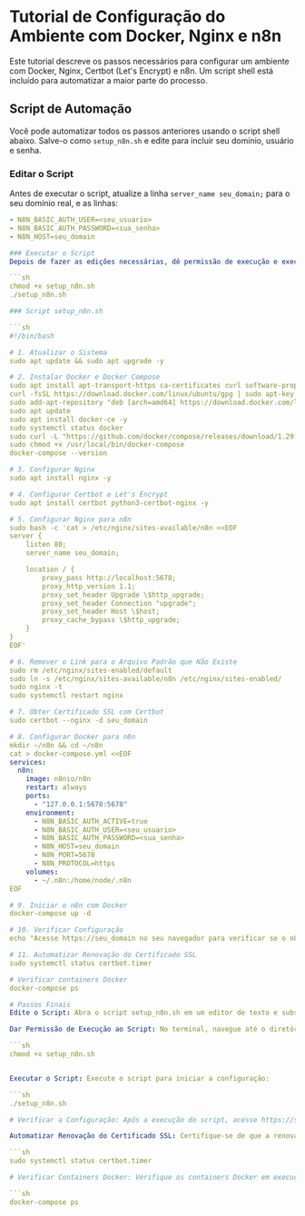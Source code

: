 # Tutorial de Configuração do Ambiente com Docker, Nginx e n8n

Este tutorial descreve os passos necessários para configurar um ambiente com Docker, Nginx, Certbot (Let's Encrypt) e n8n. Um script shell está incluído para automatizar a maior parte do processo.

## Script de Automação

Você pode automatizar todos os passos anteriores usando o script shell abaixo. Salve-o como `setup_n8n.sh` e edite para incluir seu domínio, usuário e senha.

### Editar o Script

Antes de executar o script, atualize a linha `server_name seu_domain;` para o seu domínio real, e as linhas:

```yaml
- N8N_BASIC_AUTH_USER=<seu_usuario>
- N8N_BASIC_AUTH_PASSWORD=<sua_senha>
- N8N_HOST=seu_domain

### Executar o Script
Depois de fazer as edições necessárias, dê permissão de execução e execute o script:

```sh
chmod +x setup_n8n.sh
./setup_n8n.sh

### Script setup_n8n.sh

```sh
#!/bin/bash

# 1. Atualizar o Sistema
sudo apt update && sudo apt upgrade -y

# 2. Instalar Docker e Docker Compose
sudo apt install apt-transport-https ca-certificates curl software-properties-common -y
curl -fsSL https://download.docker.com/linux/ubuntu/gpg | sudo apt-key add -
sudo add-apt-repository "deb [arch=amd64] https://download.docker.com/linux/ubuntu $(lsb_release -cs) stable"
sudo apt update
sudo apt install docker-ce -y
sudo systemctl status docker
sudo curl -L "https://github.com/docker/compose/releases/download/1.29.2/docker-compose-$(uname -s)-$(uname -m)" -o /usr/local/bin/docker-compose
sudo chmod +x /usr/local/bin/docker-compose
docker-compose --version

# 3. Configurar Nginx
sudo apt install nginx -y

# 4. Configurar Certbot e Let's Encrypt
sudo apt install certbot python3-certbot-nginx -y

# 5. Configurar Nginx para n8n
sudo bash -c 'cat > /etc/nginx/sites-available/n8n <<EOF
server {
    listen 80;
    server_name seu_domain;

    location / {
        proxy_pass http://localhost:5678;
        proxy_http_version 1.1;
        proxy_set_header Upgrade \$http_upgrade;
        proxy_set_header Connection "upgrade";
        proxy_set_header Host \$host;
        proxy_cache_bypass \$http_upgrade;
    }
}
EOF'

# 6. Remover o Link para o Arquivo Padrão que Não Existe
sudo rm /etc/nginx/sites-enabled/default
sudo ln -s /etc/nginx/sites-available/n8n /etc/nginx/sites-enabled/
sudo nginx -t
sudo systemctl restart nginx

# 7. Obter Certificado SSL com Certbot
sudo certbot --nginx -d seu_domain

# 8. Configurar Docker para n8n
mkdir ~/n8n && cd ~/n8n
cat > docker-compose.yml <<EOF
services:
  n8n:
    image: n8nio/n8n
    restart: always
    ports:
      - "127.0.0.1:5678:5678"
    environment:
      - N8N_BASIC_AUTH_ACTIVE=true
      - N8N_BASIC_AUTH_USER=<seu_usuario>
      - N8N_BASIC_AUTH_PASSWORD=<sua_senha>
      - N8N_HOST=seu_domain
      - N8N_PORT=5678
      - N8N_PROTOCOL=https
    volumes:
      - ~/.n8n:/home/node/.n8n
EOF

# 9. Iniciar o n8n com Docker
docker-compose up -d

# 10. Verificar Configuração
echo "Acesse https://seu_domain no seu navegador para verificar se o n8n está funcionando corretamente com SSL."

# 11. Automatizar Renovação do Certificado SSL
sudo systemctl status certbot.timer

# Verificar containers Docker
docker-compose ps

# Passos Finais
Edite o Script: Abra o script setup_n8n.sh em um editor de texto e substitua seu_domain pelo seu domínio real. Além disso, substitua <seu_usuario> e <sua_senha> com suas credenciais desejadas.

Dar Permissão de Execução ao Script: No terminal, navegue até o diretório onde o script está salvo e execute o comando abaixo para tornar o script executável:

```sh
chmod +x setup_n8n.sh


Executar o Script: Execute o script para iniciar a configuração:

```sh
./setup_n8n.sh

# Verificar a Configuração: Após a execução do script, acesse https://seu_domain no seu navegador para verificar se o n8n está funcionando corretamente com SSL.

Automatizar Renovação do Certificado SSL: Certifique-se de que a renovação automática do Certbot está configurada executando o comando:

```sh
sudo systemctl status certbot.timer

# Verificar Containers Docker: Verifique os containers Docker em execução com o comando:

```sh
docker-compose ps
